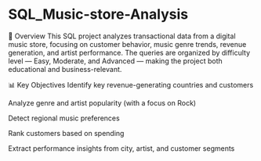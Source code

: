 # SQL_Music-store-Analysis
🧾 Overview
This SQL project analyzes transactional data from a digital music store, focusing on customer behavior, music genre trends, revenue generation, and artist performance. The queries are organized by difficulty level — Easy, Moderate, and Advanced — making the project both educational and business-relevant.

📊 Key Objectives
Identify key revenue-generating countries and customers

Analyze genre and artist popularity (with a focus on Rock)

Detect regional music preferences

Rank customers based on spending

Extract performance insights from city, artist, and customer segments

